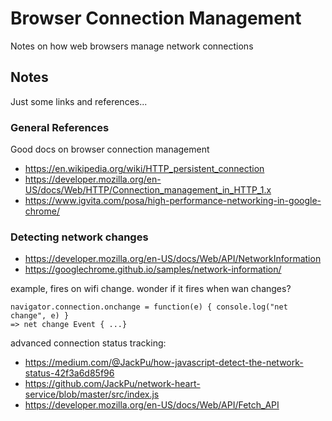 # Browser Connection Management

Notes on how web browsers manage network connections

## Notes

Just some links and references...

### General References

Good docs on browser connection management

* https://en.wikipedia.org/wiki/HTTP_persistent_connection
* https://developer.mozilla.org/en-US/docs/Web/HTTP/Connection_management_in_HTTP_1.x
* https://www.igvita.com/posa/high-performance-networking-in-google-chrome/

### Detecting network changes

* https://developer.mozilla.org/en-US/docs/Web/API/NetworkInformation
* https://googlechrome.github.io/samples/network-information/

example, fires on wifi change. wonder if it fires when wan changes?

    navigator.connection.onchange = function(e) { console.log("net change", e) }
    => net change Event { ...}

advanced connection status tracking:

* https://medium.com/@JackPu/how-javascript-detect-the-network-status-42f3a6d85f96
* https://github.com/JackPu/network-heart-service/blob/master/src/index.js
* https://developer.mozilla.org/en-US/docs/Web/API/Fetch_API
